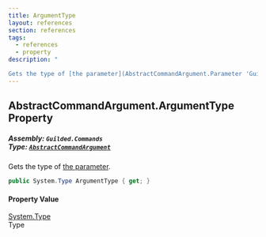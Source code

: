 ```yaml
---
title: ArgumentType
layout: references
section: references
tags:
  - references
  - property
description: "

Gets the type of [the parameter](AbstractCommandArgument.Parameter 'Guilded.Commands.AbstractCommandArgument.Parameter')."
---
```


## AbstractCommandArgument.ArgumentType Property
##### **Assembly:** `Guilded.Commands`<br/>**Type:** [`AbstractCommandArgument`](AbstractCommandArgument 'Guilded.Commands.AbstractCommandArgument')

Gets the type of [the parameter](AbstractCommandArgument.Parameter 'Guilded.Commands.AbstractCommandArgument.Parameter').

```csharp
public System.Type ArgumentType { get; }
```

#### Property Value
[System.Type](https://docs.microsoft.com/en-us/dotnet/api/System.Type 'System.Type')  
Type